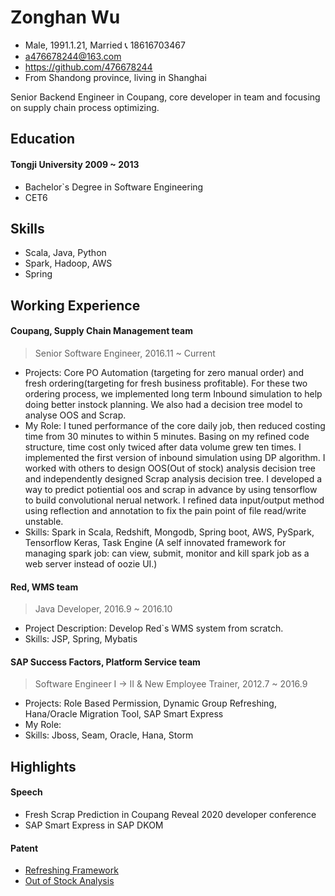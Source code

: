 <!-- The (first) h1 will be used as the <title> of the HTML page -->
# Zonghan Wu

<!-- The unordered list immediately after the h1 will be formatted on a single
line. It is intended to be used for contact details -->

- Male, 1991.1.21, Married
:telephone_receiver: 18616703467
- <a476678244@163.com>
- <https://github.com/476678244>
- From Shandong province, living in Shanghai

Senior Backend Engineer in Coupang, core developer in team and focusing on supply chain process optimizing.

## Education
         
#### <span>Tongji University</span> <span>2009 ~ 2013</span>
- Bachelor`s Degree in Software Engineering
- CET6

## Skills

- Scala, Java, Python
- Spark, Hadoop, AWS
- Spring

## Working Experience

#### Coupang, Supply Chain Management team
> Senior Software Engineer, 2016.11 ~ Current
- Projects: Core PO Automation (targeting for zero manual order) and fresh ordering(targeting for fresh business profitable). For these two ordering process, we implemented long term Inbound simulation to help doing better instock planning. We also had a decision tree model to analyse OOS and Scrap.
- My Role: I tuned performance of the core daily job, then reduced costing time from 30 minutes to within 5 minutes.  Basing on my refined code structure, time cost only twiced after data volume grew ten times.  I implemented the first version of inbound simulation using DP algorithm.  I worked with others to design OOS(Out of stock) analysis decision tree and independently designed Scrap analysis decision tree.  I developed a way to predict potiential oos and scrap in advance by using tensorflow to build convolutional nerual network.  I refined data input/output method using reflection and annotation to fix the pain point of file read/write unstable. 
- Skills: Spark in Scala, Redshift, Mongodb, Spring boot, AWS, PySpark, Tensorflow Keras, Task Engine (A self innovated framework for managing spark job: can view, submit, monitor and kill spark job as a web server instead of oozie UI.)

#### Red, WMS team 
> Java Developer, 2016.9 ~ 2016.10
- Project Description: Develop Red`s WMS system from scratch.
- Skills: JSP, Spring, Mybatis


#### SAP Success Factors, Platform Service team 
> Software Engineer I -> II & New Employee Trainer, 2012.7 ~ 2016.9
- Projects: Role Based Permission, Dynamic Group Refreshing, Hana/Oracle Migration Tool, SAP Smart Express
- My Role:
- Skills: Jboss, Seam, Oracle, Hana, Storm

## Highlights
#### Speech
- Fresh Scrap Prediction in Coupang Reveal 2020 developer conference
- SAP Smart Express in SAP DKOM

#### Patent
- [Refreshing Framework](https://patft.uspto.gov/netacgi/nph-Parser?Sect1=PTO2&Sect2=HITOFF&p=1&u=%2Fnetahtml%2FPTO%2Fsearch-bool.html&r=2&f=G&l=50&co1=AND&d=PTXT&s1=%22Wu%3B+Zonghan%22&OS=%22Wu;+Zonghan%22&RS=%22Wu;+Zonghan%22)
- [Out of Stock Analysis](https://patft.uspto.gov/netacgi/nph-Parser?Sect1=PTO2&Sect2=HITOFF&p=1&u=%2Fnetahtml%2FPTO%2Fsearch-bool.html&r=1&f=G&l=50&co1=AND&d=PTXT&s1=%22Wu%3B+Zonghan%22&OS=%22Wu;+Zonghan%22&RS=%22Wu;+Zonghan%22)

